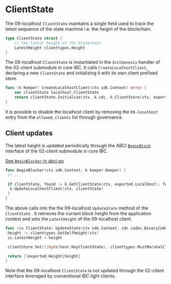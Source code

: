 <!--
order: 3
-->

# ClientState

The 09-localhost `ClientState` maintains a single field used to track the latest sequence of the state machine i.e. the height of the blockchain.

```go
type ClientState struct {
    // the latest height of the blockchain
    LatestHeight clienttypes.Height
}
```

The 09-localhost `ClientState` is instantiated in the `InitGenesis` handler of the 02-client submodule in core IBC.
It calls `CreateLocalhostClient`, declaring a new `ClientState` and initializing it with its own client prefixed store.

```go
func (k Keeper) CreateLocalhostClient(ctx sdk.Context) error {
	var clientState localhost.ClientState
	return clientState.Initialize(ctx, k.cdc, k.ClientStore(ctx, exported.Localhost), nil)
}
```


It is possible to disable the localhost client by removing the `09-localhost` entry from the `allowed_clients` list through governance.

## Client updates

The latest height is updated periodically through the ABCI [`BeginBlock`](https://docs.cosmos.network/v0.47/building-modules/beginblock-endblock) interface of the 02-client submodule in core IBC.

[See `BeginBlocker` in abci.go](https://github.com/cosmos/ibc-go/blob/09-localhost/modules/core/02-client/abci.go#L12)

```go
func BeginBlocker(ctx sdk.Context, k keeper.Keeper) {
 // ...

 if clientState, found := k.GetClientState(ctx, exported.Localhost); found {
  k.UpdateLocalhostClient(ctx, clientState)
 }
}
```

The above calls into the the 09-localhost `UpdateState` method of the `ClientState` .
It retrieves the current block height from the application context and sets the `LatestHeight` of the 09-localhost client.

```go
func (cs ClientState) UpdateState(ctx sdk.Context, cdc codec.BinaryCodec, clientStore sdk.KVStore, clientMsg exported.ClientMessage) []exported.Height {
 height := clienttypes.GetSelfHeight(ctx)
 cs.LatestHeight = height

 clientStore.Set([]byte(host.KeyClientState), clienttypes.MustMarshalClientState(cdc, &cs))

 return []exported.Height{height}
}
```

Note that the 09-localhost `ClientState` is not updated through the 02-client interface leveraged by conventional IBC light clients.
